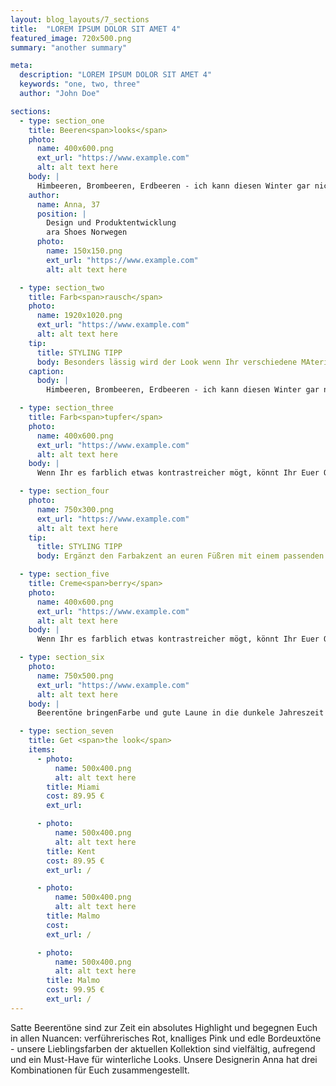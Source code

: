 ```yaml
---
layout: blog_layouts/7_sections
title:  "LOREM IPSUM DOLOR SIT AMET 4"
featured_image: 720x500.png
summary: "another summary"

meta:
  description: "LOREM IPSUM DOLOR SIT AMET 4"
  keywords: "one, two, three"
  author: "John Doe"

sections:
  - type: section_one
    title: Beeren<span>looks</span>
    photo:
      name: 400x600.png
      ext_url: "https://www.example.com"
      alt: alt text here
    body: |
      Himbeeren, Brombeeren, Erdbeeren - ich kann diesen Winter gar nicht genug kriegen von den bunten Früchten. Mein Tipp für lässige Looks: Color- Blocking - kombiniert die Farben in allen Facetten und schreckt auch vor wilden Kombinationen nicht zurück!
    author:
      name: Anna, 37
      position: |
        Design und Produktentwicklung
        ara Shoes Norwegen
      photo:
        name: 150x150.png
        ext_url: "https://www.example.com"
        alt: alt text here

  - type: section_two
    title: Farb<span>rausch</span>
    photo:
      name: 1920x1020.png
      ext_url: "https://www.example.com"
      alt: alt text here
    tip:
      title: STYLING TIPP
      body: Besonders lässig wird der Look wenn Ihr verschiedene MAterialien miteinnder kombiniert.
    caption:
      body: |
        Himbeeren, Brombeeren, Erdbeeren - ich kann diesen Winter gar nicht genug kriegen von den bunten Früchten. Mein Tipp für lässige Looks: Color- Blocking - kombiniert die Farben in allen Facetten und schreckt auch vor wilden Kombinationen nicht zurück!

  - type: section_three
    title: Farb<span>tupfer</span>
    photo:
      name: 400x600.png
      ext_url: "https://www.example.com"
      alt: alt text here
    body: |
      Wenn Ihr es farblich etwas kontrastreicher mögt, könnt Ihr Euer Outfit in Grau- und Schwarztönen halten und mit unseren kirschroten Ballerinas einen beerigen Farbakzent setzen! Einen Hauch Elegnaz verleiht euch die blumige Bosche. Dazu eine lässige Tasche und voilá, fertig ist der Beeren-Klassiker - der ideale All-Dy-Look für den Tag unterwegs!

  - type: section_four
    photo:
      name: 750x300.png
      ext_url: "https://www.example.com"
      alt: alt text here
    tip:
      title: STYLING TIPP
      body: Ergänzt den Farbakzent an euren Füßren mit einem passenden Lippenstift, so wird das Outfit richtig run!

  - type: section_five
    title: Creme<span>berry</span>
    photo:
      name: 400x600.png
      ext_url: "https://www.example.com"
      alt: alt text here
    body: |
      Wenn Ihr es farblich etwas kontrastreicher mögt, könnt Ihr Euer Outfit in Grau- und Schwarztönen halten und mit unseren kirschroten Ballerinas einen beerigen Farbakzent setzen! Einen Hauch Elegnaz verleiht euch die blumige Bosche. Dazu eine lässige Tasche und voilá, fertig ist der Beeren-Klassiker - der ideale All-Dy-Look für den Tag unterwegs!

  - type: section_six
    photo:
      name: 750x500.png
      ext_url: "https://www.example.com"
      alt: alt text here
    body: |
      Beerentöne bringenFarbe und gute Laune in die dunkele Jahreszeit und haben einen festen Platz in unserer Herbst/Wintekollektion 2016! Für weitere Inspiration stöbert einfach durch unsere aktuellen Modelle. Ein gemütlicher Schuh ist immer die optimale Basis für Euren winterlichen Lieblingslook.

  - type: section_seven
    title: Get <span>the look</span>
    items:
      - photo:
          name: 500x400.png
          alt: alt text here
        title: Miami
        cost: 89.95 €
        ext_url:

      - photo:
          name: 500x400.png
          alt: alt text here
        title: Kent
        cost: 89.95 €
        ext_url: /

      - photo:
          name: 500x400.png
          alt: alt text here
        title: Malmo
        cost:
        ext_url: /

      - photo:
          name: 500x400.png
          alt: alt text here
        title: Malmo
        cost: 99.95 €
        ext_url: /
---
```


Satte Beerentöne sind zur Zeit ein absolutes Highlight und begegnen Euch in allen Nuancen: verführerisches Rot, knalliges Pink und edle Bordeuxtöne - unsere Lieblingsfarben der aktuellen Kollektion sind vielfältig, aufregend und ein Must-Have für winterliche Looks. Unsere Designerin Anna hat drei Kombinationen für Euch zusammengestellt.
